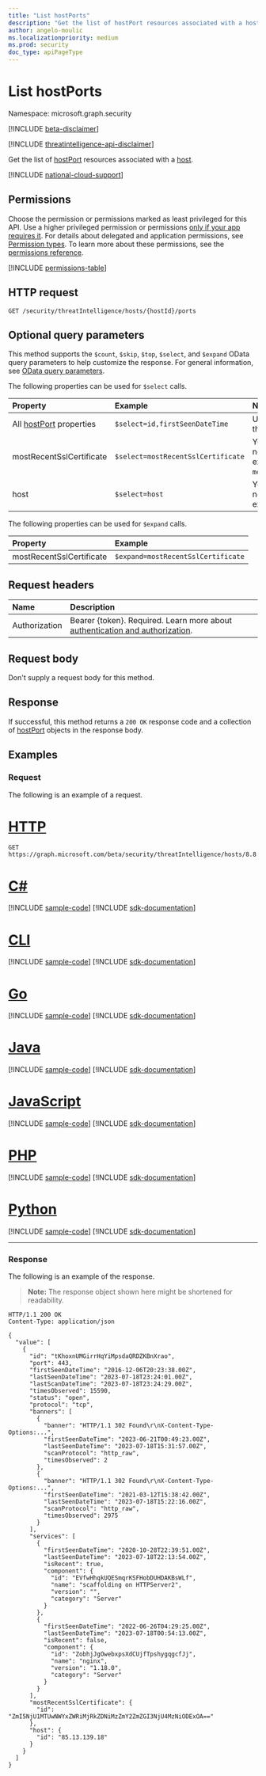 ```yaml
---
title: "List hostPorts"
description: "Get the list of hostPort resources associated with a host."
author: angelo-moulic
ms.localizationpriority: medium
ms.prod: security
doc_type: apiPageType
---
```


# List hostPorts

Namespace: microsoft.graph.security

[!INCLUDE [beta-disclaimer](../../includes/beta-disclaimer.md)]

[!INCLUDE [threatintelligence-api-disclaimer](../../includes/threatintelligence-api-disclaimer.md)]

Get the list of [hostPort](../resources/security-hostport.md) resources associated with a [host](../resources/security-host.md).

[!INCLUDE [national-cloud-support](../../includes/global-only.md)]

## Permissions

Choose the permission or permissions marked as least privileged for this API. Use a higher privileged permission or permissions [only if your app requires it](/graph/permissions-overview#best-practices-for-using-microsoft-graph-permissions). For details about delegated and application permissions, see [Permission types](/graph/permissions-overview#permission-types). To learn more about these permissions, see the [permissions reference](/graph/permissions-reference).

<!-- { "blockType": "permissions", "name": "security_host_list_ports" } -->
[!INCLUDE [permissions-table](../includes/permissions/security-host-list-ports-permissions.md)]

## HTTP request

<!-- {
  "blockType": "ignored"
}
-->

```http
GET /security/threatIntelligence/hosts/{hostId}/ports
```

## Optional query parameters

This method supports the `$count`, `$skip`, `$top`, `$select`, and `$expand` OData query parameters to help customize the response. For general information, see [OData query parameters](/graph/query-parameters).

The following properties can be used for `$select` calls.

| Property                                                     | Example                            | Notes                                                                                      |
| :----------------------------------------------------------- | :--------------------------------- | :----------------------------------------------------------------------------------------- |
| All [hostPort](../resources/security-hostport.md) properties | `$select=id,firstSeenDateTime`     | Use the name as it appears in the [hostPort](../resources/security-hostport.md) resource.  |
| mostRecentSslCertificate                                     | `$select=mostRecentSslCertificate` | You can't use `$select` on nested properties (for example, `mostRecentSslCertificate/id`). |
| host                                                         | `$select=host`                     | You can't use `$select` on nested properties (for example, `host/id`).                     |

The following properties can be used for `$expand` calls.

| Property                 | Example                            |
| :----------------------- | :--------------------------------- |
| mostRecentSslCertificate | `$expand=mostRecentSslCertificate` |

## Request headers

| Name          | Description               |
| :------------ | :------------------------ |
|Authorization|Bearer {token}. Required. Learn more about [authentication and authorization](/graph/auth/auth-concepts).|

## Request body

Don't supply a request body for this method.

## Response

If successful, this method returns a `200 OK` response code and a collection of [hostPort](../resources/security-hostport.md) objects in the response body.

## Examples

### Request

The following is an example of a request.

# [HTTP](#tab/http)
<!-- {
  "blockType": "request",
  "name": "list_hostport",
  "sampleKeys": ["8.8.8.8"]
}
-->

```msgraph-interactive
GET https://graph.microsoft.com/beta/security/threatIntelligence/hosts/8.8.8.8/ports
```

# [C#](#tab/csharp)
[!INCLUDE [sample-code](../includes/snippets/csharp/list-hostport-csharp-snippets.md)]
[!INCLUDE [sdk-documentation](../includes/snippets/snippets-sdk-documentation-link.md)]

# [CLI](#tab/cli)
[!INCLUDE [sample-code](../includes/snippets/cli/list-hostport-cli-snippets.md)]
[!INCLUDE [sdk-documentation](../includes/snippets/snippets-sdk-documentation-link.md)]

# [Go](#tab/go)
[!INCLUDE [sample-code](../includes/snippets/go/list-hostport-go-snippets.md)]
[!INCLUDE [sdk-documentation](../includes/snippets/snippets-sdk-documentation-link.md)]

# [Java](#tab/java)
[!INCLUDE [sample-code](../includes/snippets/java/list-hostport-java-snippets.md)]
[!INCLUDE [sdk-documentation](../includes/snippets/snippets-sdk-documentation-link.md)]

# [JavaScript](#tab/javascript)
[!INCLUDE [sample-code](../includes/snippets/javascript/list-hostport-javascript-snippets.md)]
[!INCLUDE [sdk-documentation](../includes/snippets/snippets-sdk-documentation-link.md)]

# [PHP](#tab/php)
[!INCLUDE [sample-code](../includes/snippets/php/list-hostport-php-snippets.md)]
[!INCLUDE [sdk-documentation](../includes/snippets/snippets-sdk-documentation-link.md)]

# [Python](#tab/python)
[!INCLUDE [sample-code](../includes/snippets/python/list-hostport-python-snippets.md)]
[!INCLUDE [sdk-documentation](../includes/snippets/snippets-sdk-documentation-link.md)]

---

### Response

The following is an example of the response.

> **Note:** The response object shown here might be shortened for readability.

<!-- {
  "blockType": "response",
  "truncated": true,
  "@odata.type": "Collection(microsoft.graph.security.hostPort)"
}
-->

```http
HTTP/1.1 200 OK
Content-Type: application/json

{
  "value": [
    {
      "id": "tKhoxnUMGirrHqYiMpsdaQRDZKBnXrao",
      "port": 443,
      "firstSeenDateTime": "2016-12-06T20:23:38.00Z",
      "lastSeenDateTime": "2023-07-18T23:24:01.00Z",
      "lastScanDateTime": "2023-07-18T23:24:29.00Z",
      "timesObserved": 15590,
      "status": "open",
      "protocol": "tcp",
      "banners": [
        {
          "banner": "HTTP/1.1 302 Found\r\nX-Content-Type-Options:...",
          "firstSeenDateTime": "2023-06-21T00:49:23.00Z",
          "lastSeenDateTime": "2023-07-18T15:31:57.00Z",
          "scanProtocol": "http_raw",
          "timesObserved": 2
        },
        {
          "banner": "HTTP/1.1 302 Found\r\nX-Content-Type-Options:...",
          "firstSeenDateTime": "2021-03-12T15:38:42.00Z",
          "lastSeenDateTime": "2023-07-18T15:22:16.00Z",
          "scanProtocol": "http_raw",
          "timesObserved": 2975
        }
      ],
      "services": [
        {
          "firstSeenDateTime": "2020-10-28T22:39:51.00Z",
          "lastSeenDateTime": "2023-07-18T22:13:54.00Z",
          "isRecent": true,
          "component": {
            "id": "EVfwHhqkUQESmqrKSFHobDUHDAKBsWLf",
            "name": "scaffolding on HTTPServer2",
            "version": "",
            "category": "Server"
          }
        },
        {
          "firstSeenDateTime": "2022-06-26T04:29:25.00Z",
          "lastSeenDateTime": "2023-07-18T00:54:13.00Z",
          "isRecent": false,
          "component": {
            "id": "ZobhjJgOwebxpsXdCUjfTpshygqgcfJj",
            "name": "nginx",
            "version": "1.18.0",
            "category": "Server"
          }
        }
      ],
      "mostRecentSslCertificate": {
        "id": "ZmI5NjU1MTUwNWYxZWRiMjRkZDNiMzZmY2ZmZGI3NjU4MzNiODExOA=="
      },
      "host": {
        "id": "85.13.139.18"
      }
    }
  ]
}
```
